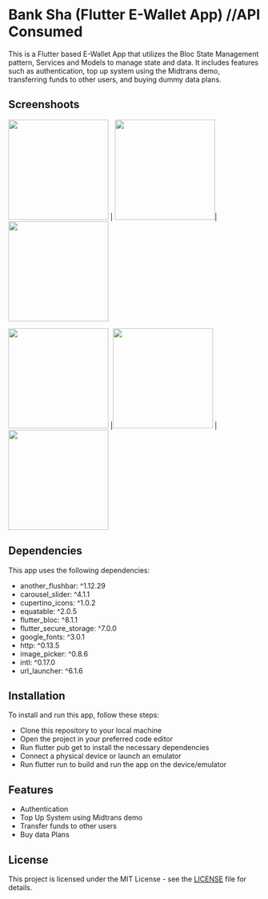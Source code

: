 
# Bank Sha (Flutter E-Wallet App) //API Consumed

This is a Flutter based E-Wallet App that utilizes the Bloc State Management pattern, Services and Models to manage state and data. It includes features such as authentication, top up system using the Midtrans demo, transferring funds to other users, and buying dummy data plans.

## Screenshoots
<img src="https://i.ibb.co/C6L6nf0/Simulator-Screen-Shot-i-Phone-14-Pro-Max-2022-12-26-at-14-20-59.png"  width="200">  |  <img src="https://i.ibb.co/vYdFkRM/Simulator-Screen-Shot-i-Phone-14-Pro-Max-2022-12-26-at-14-21-06.png"  width="200">| <img src="https://i.ibb.co/3RMwtKy/Simulator-Screen-Shot-i-Phone-14-Pro-Max-2022-12-26-at-14-21-43.png"  width="200">

<img src="https://i.ibb.co/FxH4rf5/Simulator-Screen-Shot-i-Phone-14-Pro-Max-2022-12-26-at-14-21-38.png"  width="200"> |<img src="https://i.ibb.co/FYmKQWP/Simulator-Screen-Shot-i-Phone-14-Pro-Max-2022-12-26-at-14-21-16.png"  width="200">  |  <img src="https://i.ibb.co/vLMxnbY/Simulator-Screen-Shot-i-Phone-14-Pro-Max-2022-12-26-at-14-21-46.png"  width="200">



## Dependencies
This app uses the following dependencies:
- another_flushbar: ^1.12.29
- carousel_slider: ^4.1.1
- cupertino_icons: ^1.0.2
- equatable: ^2.0.5
- flutter_bloc: ^8.1.1
- flutter_secure_storage: ^7.0.0
- google_fonts: ^3.0.1
- http: ^0.13.5
- image_picker: ^0.8.6
- intl: ^0.17.0
- url_launcher: ^6.1.6

## Installation
To install and run this app, follow these steps:
- Clone this repository to your local machine
- Open the project in your preferred code editor
- Run flutter pub get to install the necessary dependencies
- Connect a physical device or launch an emulator
- Run flutter run to build and run the app on the device/emulator

## Features

- Authentication
- Top Up System using Midtrans demo
- Transfer funds to other users
- Buy data Plans 


## License

This project is licensed under the MIT License - see the [LICENSE](https://github.com/muhAzri/bank_sha-Bloc-State-API-Consume/blob/master/License) file for details.

